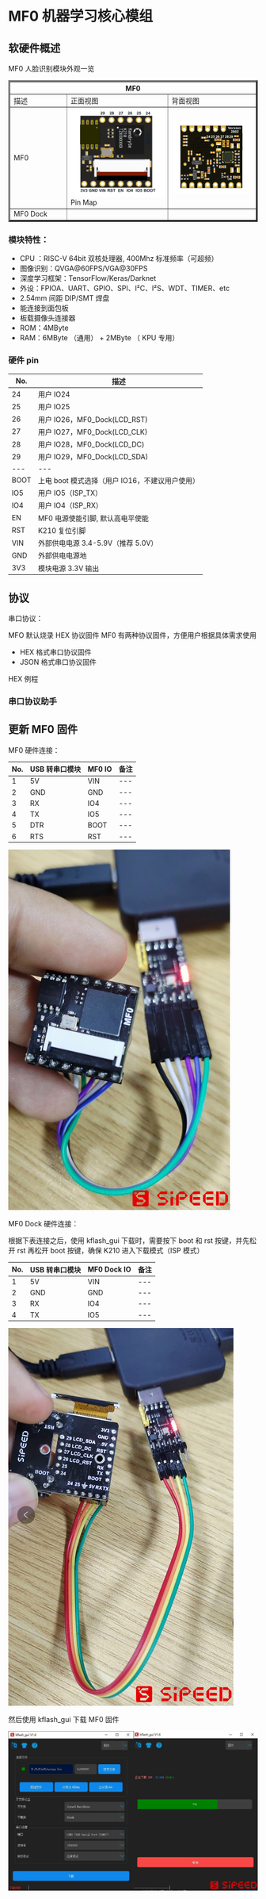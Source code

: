 # MF0 机器学习核心模组

## 软硬件概述

MF0 人脸识别模块外观一览

<table border="3">
    <tr>
        <th colspan=3>MF0</th>
    </tr>
    <tr>
        <td width="100">描述</td>
        <td>正面视图</td>
        <td>背面视图</td>
    </tr>
    <tr>
        <td  width="100">MF0</td>
        <td>
            <img src="../../assets/mf_module/mf0_mf0dock/mf0_pin_map.png" width="600" alt="MF0 正面">
            Pin Map</br>
        </td>
        <td>
            <img src="../../assets/mf_module/mf0_mf0dock/mf0_buttom.png" width="600" alt="MF0 背面视图">
        </td>
    </tr>
    <tr>
        <td>MF0 Dock</td>
        <td>
            <!-- <img src="../assets/mf_module/mf1_bottom_v2(nand).png" width="600" alt="MF1(NAND Flash) 背面视图"> -->
        </td>
        <td>
        </td>
    </tr>
</table>

### 模块特性：

- CPU ：RISC-V 64bit 双核处理器, 400Mhz 标准频率（可超频）
- 图像识别：QVGA@60FPS/VGA@30FPS
- 深度学习框架：TensorFlow/Keras/Darknet
- 外设：FPIOA、UART、GPIO、SPI、I²C、I²S、WDT、TIMER、etc
- 2.54mm 间距 DIP/SMT 焊盘
- 能连接到面包板
- 板载摄像头连接器
- ROM：4MByte
- RAM：6MByte （通用） + 2MByte （ KPU 专用）

### 硬件 pin

| No. | 描述 |
| --- | --- |
| 24 | 用户 IO24 |
| 25 | 用户 IO25 |
| 26 | 用户 IO26，MF0_Dock(LCD_RST) |
| 27 | 用户 IO27，MF0_Dock(LCD_CLK) |
| 28 | 用户 IO28，MF0_Dock(LCD_DC) |
| 29 | 用户 IO29，MF0_Dock(LCD_SDA) |
| ---  | --- |
| BOOT | 上电 boot 模式选择（用户 IO16，不建议用户使用） |
| IO5  | 用户 IO5（ISP_TX） |
| IO4  | 用户 IO4（ISP_RX） |
| EN   | MF0 电源使能引脚, 默认高电平使能 |
| RST  | K210 复位引脚 |
| VIN  | 外部供电电源 3.4-5.9V（推荐 5.0V） |
| GND  | 外部供电电源地 |
| 3V3  | 模块电源 3.3V 输出 |

## 协议

串口协议：

MFO 默认烧录 HEX 协议固件
MF0 有两种协议固件，方便用户根据具体需求使用

- HEX 格式串口协议固件
- JSON 格式串口协议固件

HEX 例程

### 串口协议助手

## 更新 MF0 固件

MF0 硬件连接：

| No. | USB 转串口模块 | MF0 IO | 备注 |
| --- | --- | --- | --- |
| 1 | 5V | VIN | --- |
| 2 | GND | GND | --- |
| 3 | RX | IO4 | --- |
| 4 | TX | IO5 | --- |
| 5 | DTR | BOOT | --- |
| 6 | RTS | RST | --- |

![](../../assets/mf_module/mf0_mf0dock/mf0_flash.png)

MF0 Dock 硬件连接：

根据下表连接之后，使用 kflash_gui 下载时，需要按下 boot 和 rst 按键，并先松开 rst 再松开 boot 按键，确保 K210 进入下载模式（ISP 模式）

| No. | USB 转串口模块 | MF0 Dock IO | 备注 |
| --- | --- | --- | --- |
| 1 | 5V | VIN | --- |
| 2 | GND | GND | --- |
| 3 | RX | IO4 | --- |
| 4 | TX | IO5 | --- |

![](../../assets/mf_module/mf0_mf0dock/mf0_dock_flash.png)

然后使用 kflash_gui 下载 MF0 固件

![](../../assets/mf_module/mf0_mf0dock/mf0_upgrade_firmwave.png)
